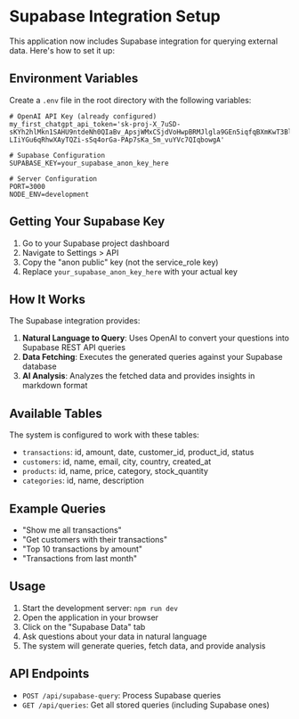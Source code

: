 # Supabase Integration Setup

This application now includes Supabase integration for querying external data. Here's how to set it up:

## Environment Variables

Create a `.env` file in the root directory with the following variables:

```env
# OpenAI API Key (already configured)
my_first_chatgpt_api_token='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'

# Supabase Configuration
SUPABASE_KEY=your_supabase_anon_key_here

# Server Configuration
PORT=3000
NODE_ENV=development
```

## Getting Your Supabase Key

1. Go to your Supabase project dashboard
2. Navigate to Settings > API
3. Copy the "anon public" key (not the service_role key)
4. Replace `your_supabase_anon_key_here` with your actual key

## How It Works

The Supabase integration provides:

1. **Natural Language to Query**: Uses OpenAI to convert your questions into Supabase REST API queries
2. **Data Fetching**: Executes the generated queries against your Supabase database
3. **AI Analysis**: Analyzes the fetched data and provides insights in markdown format

## Available Tables

The system is configured to work with these tables:
- `transactions`: id, amount, date, customer_id, product_id, status
- `customers`: id, name, email, city, country, created_at
- `products`: id, name, price, category, stock_quantity
- `categories`: id, name, description

## Example Queries

- "Show me all transactions"
- "Get customers with their transactions"
- "Top 10 transactions by amount"
- "Transactions from last month"

## Usage

1. Start the development server: `npm run dev`
2. Open the application in your browser
3. Click on the "Supabase Data" tab
4. Ask questions about your data in natural language
5. The system will generate queries, fetch data, and provide analysis

## API Endpoints

- `POST /api/supabase-query`: Process Supabase queries
- `GET /api/queries`: Get all stored queries (including Supabase ones)
